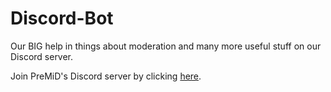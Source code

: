 # Discord-Bot
Our BIG help in things about moderation and many more useful stuff on our Discord server.

Join PreMiD's Discord server by clicking [here](https://discord.gg/premid).
